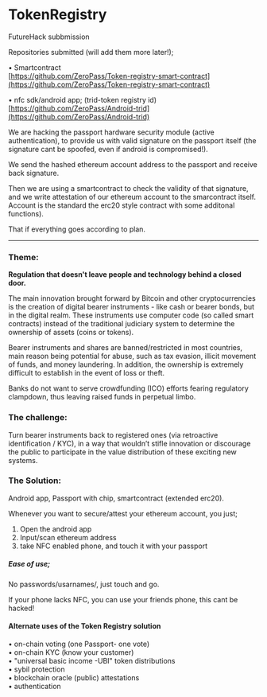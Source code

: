 # TokenRegistry

FutureHack subbmission

Repositories submitted \(will add them more later!\);

• Smartcontract  
[https://github.com/ZeroPass/Token-registry-smart-contract](https://github.com/ZeroPass/Token-registry-smart-contract)

• nfc sdk/android app; \(trid-token registry id\)  
[https://github.com/ZeroPass/Android-trid](https://github.com/ZeroPass/Android-trid)

We are hacking the passport hardware security module \(active authentication\), to provide us with valid signature on the passport itself \(the signature cant be spoofed, even if android is compromised!\).

We send the hashed ethereum account address to the passport and receive back signature.

Then we are using a smartcontract to check the validity of that signature, and we write attestation of our ethereum account to the smarcontract itself. Account is the standard the erc20 style contract with some additonal functions\).

That if everything goes according to plan.

---

### Theme:

**Regulation that doesn't leave people and technology behind a closed door.**

The main innovation brought forward by Bitcoin and other cryptocurrencies is the creation of digital bearer instruments - like cash or bearer bonds, but in the digital realm. These instruments use computer code \(so called smart contracts\) instead of the traditional judiciary system to determine the ownership of assets \(coins or tokens\).

Bearer instruments and shares are banned/restricted in most countries, main reason being potential for abuse, such as tax evasion, illicit movement of funds, and money laundering. In addition, the ownership is extremely difficult to establish in the event of loss or theft.

Banks do not want to serve crowdfunding \(ICO\) efforts fearing regulatory clampdown, thus leaving raised funds in perpetual limbo.

### The challenge:

Turn bearer instruments back to registered ones \(via retroactive identification / KYC\), in a way that wouldn’t stifle innovation or discourage the public to participate in the value distribution of these exciting new systems.

### The Solution:

Android app, Passport with chip, smartcontract \(extended erc20\).

Whenever you want to secure/attest your ethereum account, you just;

1.  Open the android app
2.  Input/scan ethereum address
3.  take NFC enabled phone, and touch it with your passport



##### Ease of use; 

No passwords/usarnames/, just touch and go.

If your phone lacks NFC, you can use your friends phone, this cant be hacked!





#### Alternate uses of the Token Registry solution

• on-chain voting \(one Passport- one vote\)  
• on-chain KYC \(know your customer\)  
• "universal basic income -UBI" token distributions  
• sybil protection  
• blockchain oracle \(public\) attestations  
• authentication

